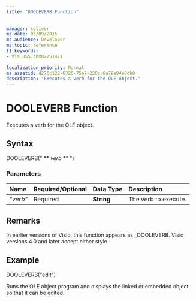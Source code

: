 ```yaml
---
title: "DOOLEVERB Function"
 
 
manager: soliver
ms.date: 03/09/2015
ms.audience: Developer
ms.topic: reference
f1_keywords:
- Vis_DSS.chm82251421
 
localization_priority: Normal
ms.assetid: d276c122-6326-75a7-220c-6a78e94e0db0
description: "Executes a verb for the OLE object."
---
```


# DOOLEVERB Function

Executes a verb for the OLE object.
  
## Syntax

DOOLEVERB(" ** *verb* ** ") 
  
### Parameters

|**Name**|**Required/Optional**|**Data Type**|**Description**|
|:-----|:-----|:-----|:-----|
| _"verb"_ <br/> |Required  <br/> |**String** <br/> |The verb to execute.  <br/> |
   
## Remarks

In earlier versions of Visio, this function appears as _DOOLEVERB. Visio versions 4.0 and later accept either style. 
  
## Example

DOOLEVERB("edit")
  
Runs the OLE object program and displays the linked or embedded object so that it can be edited.
  

